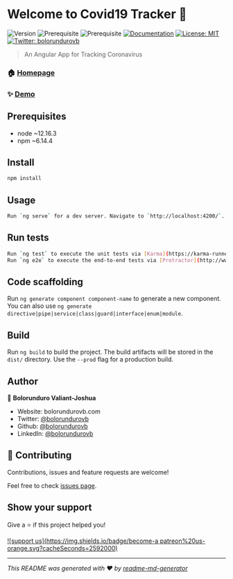 # Welcome to Covid19 Tracker 👋
![Version](https://img.shields.io/badge/version-1.0.0-blue.svg?cacheSeconds=2592000)
![Prerequisite](https://img.shields.io/badge/node-~12.16.3-blue.svg)
![Prerequisite](https://img.shields.io/badge/npm-~6.14.4-blue.svg)
[![Documentation](https://img.shields.io/badge/documentation-yes-brightgreen.svg)](https://github.com/bolorundurovj/Covid19-Tracker)
[![License: MIT](https://img.shields.io/badge/License-MIT-yellow.svg)](#)
[![Twitter: bolorundurovb](https://img.shields.io/twitter/follow/bolorundurovb.svg?style=social)](https://twitter.com/bolorundurovb)

> An Angular App for Tracking Coronavirus

### 🏠 [Homepage](https://ncorona19.herokuapp.com/)

### ✨ [Demo](https://ncorona19.herokuapp.com/)

## Prerequisites

- node ~12.16.3
- npm ~6.14.4

## Install

```sh
npm install
```

## Usage

```sh
Run `ng serve` for a dev server. Navigate to `http://localhost:4200/`. The app will automatically reload if you change any of the source files.
```

## Run tests

```sh
Run `ng test` to execute the unit tests via [Karma](https://karma-runner.github.io).
Run `ng e2e` to execute the end-to-end tests via [Protractor](http://www.protractortest.org/).
```

## Code scaffolding

Run `ng generate component component-name` to generate a new component. You can also use `ng generate directive|pipe|service|class|guard|interface|enum|module`.

## Build

Run `ng build` to build the project. The build artifacts will be stored in the `dist/` directory. Use the `--prod` flag for a production build.

## Author

👤 **Bolorunduro Valiant-Joshua**

* Website: bolorundurovb.com
* Twitter: [@bolorundurovb](https://twitter.com/bolorundurovb)
* Github: [@bolorundurovb](https://github.com/bolorundurovb)
* LinkedIn: [@bolorundurovb](https://linkedin.com/in/bolorundurovb)

## 🤝 Contributing

Contributions, issues and feature requests are welcome!

Feel free to check [issues page](https://github.com/bolorundurovj/Covid19-Tracker/issues). 

## Show your support

Give a ⭐️ if this project helped you!

[![support us](https://img.shields.io/badge/become-a patreon%20us-orange.svg?cacheSeconds=2592000)](https://www.patreon.com/bolorundurovb)


***
_This README was generated with ❤️ by [readme-md-generator](https://github.com/kefranabg/readme-md-generator)_
